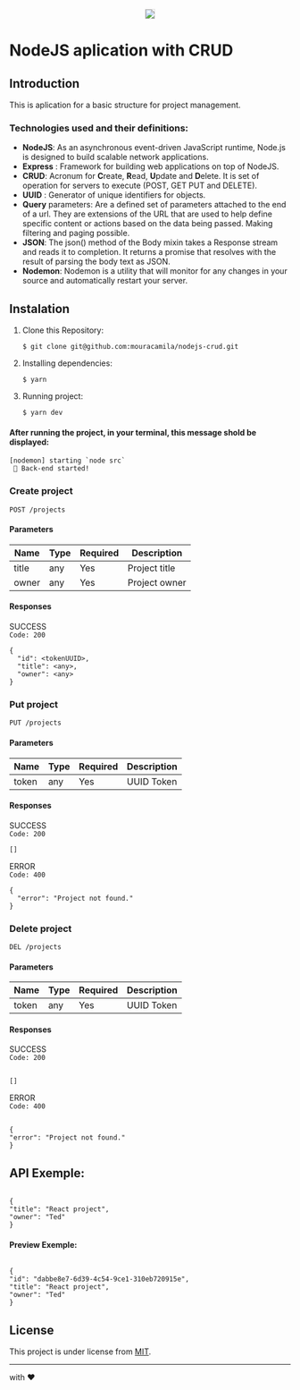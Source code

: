 <p align="center">
  <img src="https://www.vzhurudolu.cz/prirucka-content/dist/images/original/node-js.svg" style="border:1px solid #ddd;width:auto;">
</p>

# NodeJS aplication with CRUD

## Introduction

This is aplication for a basic structure for project management.

### Technologies used and their definitions:

- **NodeJS**: As an asynchronous event-driven JavaScript runtime, Node.js is designed to build scalable network applications.
- **Express** : Framework for building web applications on top of NodeJS.
- **CRUD**: Acronum for **C**reate, **R**ead, **U**pdate and **D**elete. It is set of operation for servers to execute (POST, GET PUT and DELETE).
- **UUID** : Generator of unique identifiers for objects.
- **Query** parameters: Are a defined set of parameters attached to the end of a url. They are extensions of the URL that are used to help define specific content or actions based on the data being passed. Making filtering and paging possible.
- **JSON**: The json() method of the Body mixin takes a Response stream and reads it to completion. It returns a promise that resolves with the result of parsing the body text as JSON.
- **Nodemon**: Nodemon is a utility that will monitor for any changes in your source and automatically restart your server.

## Instalation

1. Clone this Repository:

   `$ git clone git@github.com:mouracamila/nodejs-crud.git`

2. Installing dependencies:

   `$ yarn`

3. Running project:

   `$ yarn dev`

#### After running the project, in your terminal, this message shold be displayed:

```
[nodemon] starting `node src`
 🚀 Back-end started!
```

### Create project

`POST /projects`

#### Parameters

| Name  | Type | Required | Description   |
| ----- | ---- | -------- | ------------- |
| title | any  | Yes      | Project title |
| owner | any  | Yes      | Project owner |

#### Responses

SUCCESS  
`Code: 200`

```
{
  "id": <tokenUUID>,
  "title": <any>,
  "owner": <any>
}

```

### Put project

`PUT /projects`

#### Parameters

| Name  | Type | Required | Description |
| ----- | ---- | -------- | ----------- |
| token | any  | Yes      | UUID Token  |

#### Responses

SUCCESS  
`Code: 200`

```
[]
```

ERROR  
`Code: 400`

```
{
  "error": "Project not found."
}
```

### Delete project

`DEL /projects`

#### Parameters

| Name  | Type | Required | Description |
| ----- | ---- | -------- | ----------- |
| token | any  | Yes      | UUID Token  |

#### Responses

SUCCESS  
`Code: 200`

```

[]

```

ERROR  
`Code: 400`

```

{
"error": "Project not found."
}

```

## API Exemple:

```

{
"title": "React project",
"owner": "Ted"
}

```

#### Preview Exemple:

```

{
"id": "dabbe8e7-6d39-4c54-9ce1-310eb720915e",
"title": "React project",
"owner": "Ted"
}

```

## License

This project is under license from [MIT](https://en.wikipedia.org/wiki/MIT_License).

---

with ❤

```

```
